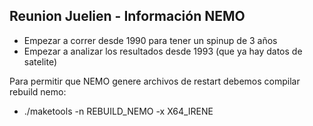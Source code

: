 ## Reunion Juelien - Información NEMO

- Empezar a correr desde 1990 para tener un spinup de 3 años
- Empezar a analizar los resultados desde 1993 (que ya hay datos de satelite)

Para permitir que NEMO genere archivos de restart debemos compilar rebuild nemo:

- ./maketools -n REBUILD_NEMO -x X64_IRENE
